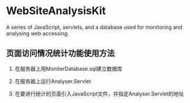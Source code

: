 # WebSiteAnalysisKit
A series of JavaScript, servlets, and a database used for monitoring and analysing web accessing.

## 页面访问情况统计功能使用方法

1. 在服务器上用MoniterDatabase.sql建立数据库

2. 在服务器上运行Analyser.Servlet

3. 在要进行统计的页面引入JavaScript文件，并指定Analyser.Servlet的地址
